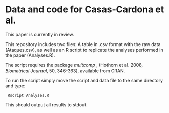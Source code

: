 # Data and code for Casas-Cardona et al.

This paper is currently in review.

This repository includes two files: A table in .csv format with the raw data (Ataques.csv), as well as an R script to replicate the analyses performed in the paper (Analyses.R).

The script requires the package <i> multcomp </i>, (Hothorn et al. 2008, <i>Biometrical Journal</i>, 50, 346-363), available from CRAN.

To run the script simply move the script and data file to the same directory and type:

``` Rscript Analyses.R```

This should output all results to stdout.
